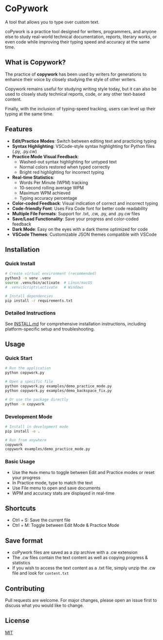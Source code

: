 # CoPywork

A tool that allows you to type over custom text.

coPywork is a practice tool designed for writers, programmers, and anyone else to study real-world technical documentation, reports, literary works, or even code while improving their typing speed and accuracy at the same time.

## What is Copywork?
The practice of **copywork** has been used by writers for generations to enhance their voice by closely studying the style of other writers.

Copywork remains useful for studying writing style today, but it can also be used to closely study technical reports, code, or any other text-based content.

Finally, with the inclusion of typing-speed tracking, users can level up their typing at the same time.

## Features

- **Edit/Practice Modes**: Switch between editing text and practicing typing
- **Syntax Highlighting**: VSCode-style syntax highlighting for Python files (.py, .py.cw)
- **Practice Mode Visual Feedback**:
  - Washed-out syntax highlighting for untyped text
  - Normal colors restored when typed correctly
  - Bright red highlighting for incorrect typing
- **Real-time Statistics**:
  - Words Per Minute (WPM) tracking
  - 10-second rolling average WPM
  - Maximum WPM achieved
  - Typing accuracy percentage
- **Color-coded Feedback**: Visual indication of correct and incorrect typing
- **Code-friendly Font**: Uses Fira Code font for better code readability
- **Multiple File Formats**: Support for .txt, .cw, .py, and .py.cw files
- **Save/Load Functionality**: Save your progress and color-coded feedback
- **Dark Mode**: Easy on the eyes with a dark theme optimized for code
- **VSCode Themes**: Customizable JSON themes compatible with VSCode

## Installation

### Quick Install
```bash
# Create virtual environment (recommended)
python3 -m venv .venv
source .venv/bin/activate  # Linux/macOS
# .venv\Scripts\activate   # Windows

# Install dependencies
pip install -r requirements.txt
```

### Detailed Instructions
See [INSTALL.md](INSTALL.md) for comprehensive installation instructions, including platform-specific setup and troubleshooting.

## Usage

### Quick Start
```bash
# Run the application
python copywork.py

# Open a specific file
python copywork.py examples/demo_practice_mode.py
python copywork.py examples/demo_backspace_fix.py

# Or use the package directly
python -m copywork
```

### Development Mode
```bash
# Install in development mode
pip install -e .

# Run from anywhere
copywork
copywork examples/demo_practice_mode.py
```

### Basic Usage
- Use the `Mode` menu to toggle between Edit and Practice modes or reset your progress
- In Practice mode, type to match the text
- Use File menu to open and save documents
- WPM and accuracy stats are displayed in real-time

## Shortcuts
- Ctrl + S: Save the current file
- Ctrl + M: Toggle between Edit Mode & Practice Mode

## Save format
- coPywork files are saved as a zip archive with a .cw extension
- The .cw files contain the text content as well as copying progress & statistics
- If you wish to access the text content as a .txt file, simply unzip the .cw file and look for `content.txt`

## Contributing

Pull requests are welcome. For major changes, please open an issue first to discuss what you would like to change.

## License

[MIT](https://choosealicense.com/licenses/mit/)
